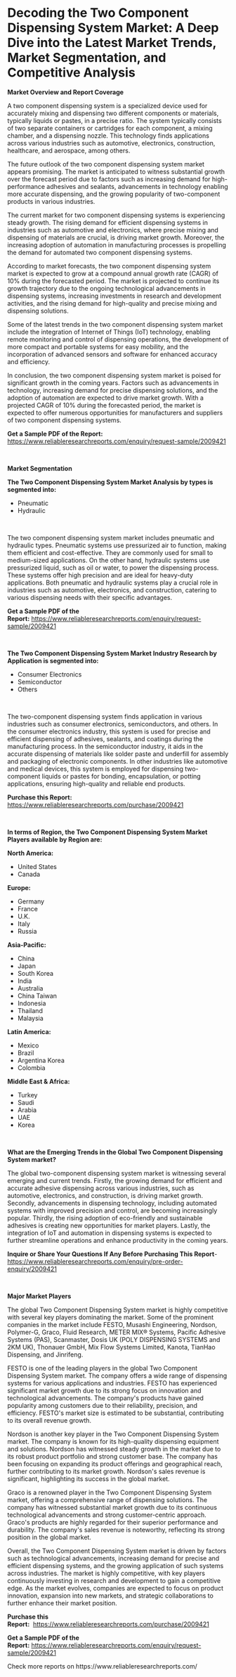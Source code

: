 <p><h1>Decoding the Two Component Dispensing System Market: A Deep Dive into the Latest Market Trends, Market Segmentation, and Competitive Analysis</h1></p><p><strong>Market Overview and Report Coverage</strong></p>
<p><p>A two component dispensing system is a specialized device used for accurately mixing and dispensing two different components or materials, typically liquids or pastes, in a precise ratio. The system typically consists of two separate containers or cartridges for each component, a mixing chamber, and a dispensing nozzle. This technology finds applications across various industries such as automotive, electronics, construction, healthcare, and aerospace, among others.</p><p>The future outlook of the two component dispensing system market appears promising. The market is anticipated to witness substantial growth over the forecast period due to factors such as increasing demand for high-performance adhesives and sealants, advancements in technology enabling more accurate dispensing, and the growing popularity of two-component products in various industries.</p><p>The current market for two component dispensing systems is experiencing steady growth. The rising demand for efficient dispensing systems in industries such as automotive and electronics, where precise mixing and dispensing of materials are crucial, is driving market growth. Moreover, the increasing adoption of automation in manufacturing processes is propelling the demand for automated two component dispensing systems.</p><p>According to market forecasts, the two component dispensing system market is expected to grow at a compound annual growth rate (CAGR) of 10% during the forecasted period. The market is projected to continue its growth trajectory due to the ongoing technological advancements in dispensing systems, increasing investments in research and development activities, and the rising demand for high-quality and precise mixing and dispensing solutions.</p><p>Some of the latest trends in the two component dispensing system market include the integration of Internet of Things (IoT) technology, enabling remote monitoring and control of dispensing operations, the development of more compact and portable systems for easy mobility, and the incorporation of advanced sensors and software for enhanced accuracy and efficiency.</p><p>In conclusion, the two component dispensing system market is poised for significant growth in the coming years. Factors such as advancements in technology, increasing demand for precise dispensing solutions, and the adoption of automation are expected to drive market growth. With a projected CAGR of 10% during the forecasted period, the market is expected to offer numerous opportunities for manufacturers and suppliers of two component dispensing systems.</p></p>
<p><strong>Get a Sample PDF of the Report:</strong> <a href="https://www.reliableresearchreports.com/enquiry/request-sample/2009421">https://www.reliableresearchreports.com/enquiry/request-sample/2009421</a></p>
<p>&nbsp;</p>
<p><strong>Market Segmentation</strong></p>
<p><strong>The Two Component Dispensing System Market Analysis by types is segmented into:</strong></p>
<p><ul><li>Pneumatic</li><li>Hydraulic</li></ul></p>
<p>&nbsp;</p>
<p><p>The two component dispensing system market includes pneumatic and hydraulic types. Pneumatic systems use pressurized air to function, making them efficient and cost-effective. They are commonly used for small to medium-sized applications. On the other hand, hydraulic systems use pressurized liquid, such as oil or water, to power the dispensing process. These systems offer high precision and are ideal for heavy-duty applications. Both pneumatic and hydraulic systems play a crucial role in industries such as automotive, electronics, and construction, catering to various dispensing needs with their specific advantages.</p></p>
<p><strong>Get a Sample PDF of the Report:</strong>&nbsp;<a href="https://www.reliableresearchreports.com/enquiry/request-sample/2009421">https://www.reliableresearchreports.com/enquiry/request-sample/2009421</a></p>
<p>&nbsp;</p>
<p><strong>The Two Component Dispensing System Market Industry Research by Application is segmented into:</strong></p>
<p><ul><li>Consumer Electronics</li><li>Semiconductor</li><li>Others</li></ul></p>
<p>&nbsp;</p>
<p><p>The two-component dispensing system finds application in various industries such as consumer electronics, semiconductors, and others. In the consumer electronics industry, this system is used for precise and efficient dispensing of adhesives, sealants, and coatings during the manufacturing process. In the semiconductor industry, it aids in the accurate dispensing of materials like solder paste and underfill for assembly and packaging of electronic components. In other industries like automotive and medical devices, this system is employed for dispensing two-component liquids or pastes for bonding, encapsulation, or potting applications, ensuring high-quality and reliable end products.</p></p>
<p><strong>Purchase this Report:</strong>&nbsp; <a href="https://www.reliableresearchreports.com/purchase/2009421">https://www.reliableresearchreports.com/purchase/2009421</a></p>
<p>&nbsp;</p>
<p><strong>In terms of Region, the Two Component Dispensing System Market Players available by Region are:</strong></p>
<p>
    <p> <strong> North America: </strong>
        <ul>
            <li>United States</li>
            <li>Canada</li>
        </ul>
        </p> 
    <p> <strong> Europe: </strong>
        <ul>
            <li>Germany</li>
            <li>France</li>
            <li>U.K.</li>
            <li>Italy</li>
            <li>Russia</li>
        </ul>
        </p> 
    <p> <strong> Asia-Pacific: </strong>
        <ul>
            <li>China</li>
            <li>Japan</li>
            <li>South Korea</li>
            <li>India</li>
            <li>Australia</li>
            <li>China Taiwan</li>
            <li>Indonesia</li>
            <li>Thailand</li>
            <li>Malaysia</li>
        </ul>
        </p> 
    <p> <strong> Latin America: </strong>
        <ul>
            <li>Mexico</li>
            <li>Brazil</li>
            <li>Argentina Korea</li>
            <li>Colombia</li>
        </ul>
        </p> 
    <p> <strong> Middle East & Africa: </strong>
        <ul>
            <li>Turkey</li>
            <li>Saudi</li>
            <li>Arabia</li>
            <li>UAE</li>
            <li>Korea</li>
        </ul>
    </p>
    </p>
<p>&nbsp;</p>
<p><strong>What are the Emerging Trends in the Global Two Component Dispensing System market?</strong></p>
<p><p>The global two-component dispensing system market is witnessing several emerging and current trends. Firstly, the growing demand for efficient and accurate adhesive dispensing across various industries, such as automotive, electronics, and construction, is driving market growth. Secondly, advancements in dispensing technology, including automated systems with improved precision and control, are becoming increasingly popular. Thirdly, the rising adoption of eco-friendly and sustainable adhesives is creating new opportunities for market players. Lastly, the integration of IoT and automation in dispensing systems is expected to further streamline operations and enhance productivity in the coming years.</p></p>
<p><strong>Inquire or Share Your Questions If Any Before Purchasing This Report</strong>- <a href="https://www.reliableresearchreports.com/enquiry/pre-order-enquiry/2009421">https://www.reliableresearchreports.com/enquiry/pre-order-enquiry/2009421</a></p>
<p>&nbsp;</p>
<p><strong>Major Market Players</strong></p>
<p><p>The global Two Component Dispensing System market is highly competitive with several key players dominating the market. Some of the prominent companies in the market include FESTO, Musashi Engineering, Nordson, Polymer-G, Graco, Fluid Research, METER MIX® Systems, Pacific Adhesive Systems (PAS), Scanmaster, Dosis UK (POLY DISPENSING SYSTEMS and 2KM UK), Thonauer GmbH, Mix Flow Systems Limited, Kanota, TianHao Dispensing, and Jinrifeng.</p><p>FESTO is one of the leading players in the global Two Component Dispensing System market. The company offers a wide range of dispensing systems for various applications and industries. FESTO has experienced significant market growth due to its strong focus on innovation and technological advancements. The company's products have gained popularity among customers due to their reliability, precision, and efficiency. FESTO's market size is estimated to be substantial, contributing to its overall revenue growth.</p><p>Nordson is another key player in the Two Component Dispensing System market. The company is known for its high-quality dispensing equipment and solutions. Nordson has witnessed steady growth in the market due to its robust product portfolio and strong customer base. The company has been focusing on expanding its product offerings and geographical reach, further contributing to its market growth. Nordson's sales revenue is significant, highlighting its success in the global market.</p><p>Graco is a renowned player in the Two Component Dispensing System market, offering a comprehensive range of dispensing solutions. The company has witnessed substantial market growth due to its continuous technological advancements and strong customer-centric approach. Graco's products are highly regarded for their superior performance and durability. The company's sales revenue is noteworthy, reflecting its strong position in the global market.</p><p>Overall, the Two Component Dispensing System market is driven by factors such as technological advancements, increasing demand for precise and efficient dispensing systems, and the growing application of such systems across industries. The market is highly competitive, with key players continuously investing in research and development to gain a competitive edge. As the market evolves, companies are expected to focus on product innovation, expansion into new markets, and strategic collaborations to further enhance their market position.</p></p>
<p><strong>Purchase this Report:</strong>&nbsp;&nbsp;<a href="https://www.reliableresearchreports.com/purchase/2009421">https://www.reliableresearchreports.com/purchase/2009421</a></p>
<p></p>
<p><strong>Get a Sample PDF of the Report:</strong>&nbsp;<a href="https://www.reliableresearchreports.com/enquiry/request-sample/2009421">https://www.reliableresearchreports.com/enquiry/request-sample/2009421</a></p>
<p>Check more reports on https://www.reliableresearchreports.com/</p>